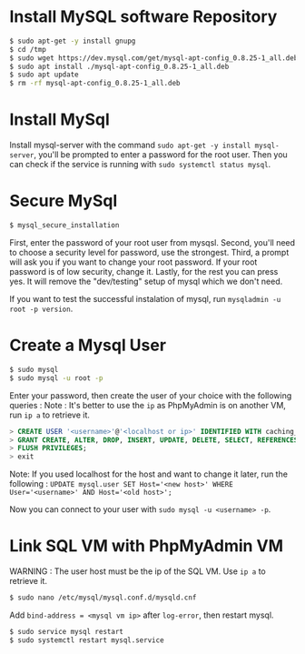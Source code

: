 # Install MySQL software Repository

```bash
$ sudo apt-get -y install gnupg
$ cd /tmp
$ sudo wget https://dev.mysql.com/get/mysql-apt-config_0.8.25-1_all.deb
$ sudo apt install ./mysql-apt-config_0.8.25-1_all.deb
$ sudo apt update
$ rm -rf mysql-apt-config_0.8.25-1_all.deb
```

# Install MySql

Install mysql-server with the command `sudo apt-get -y install mysql-server`, you'll be prompted to enter a password for the root user. Then you can check if the service is running with `sudo systemctl status mysql`.

# Secure MySql

```bash
$ mysql_secure_installation
```

First, enter the password of your root user from mysqsl.
Second, you'll need to choose a security level for password, use the strongest.
Third, a prompt will ask you if you want to change your root password. If your root password is of low security, change it.
Lastly, for the rest you can press yes. It will remove the "dev/testing" setup of mysql which we don't need.

If you want to test the successful instalation of mysql, run `mysqladmin -u root -p version`.

# Create a Mysql User

```bash
$ sudo mysql
$ sudo mysql -u root -p
```

Enter your password, then create the user of your choice with the following queries :
Note : It's better to use the `ip` as PhpMyAdmin is on another VM, run `ip a` to retrieve it.

```sql
> CREATE USER '<username>'@'<localhost or ip>' IDENTIFIED WITH caching_sha2_password BY '<password>';
> GRANT CREATE, ALTER, DROP, INSERT, UPDATE, DELETE, SELECT, REFERENCES, RELOAD on *.* TO '<username>'@'<localhost/ip>' WITH GRANT OPTION;
> FLUSH PRIVILEGES;
> exit
```

Note: If you used localhost for the host and want to change it later, run the following : `UPDATE mysql.user SET Host='<new host>' WHERE User='<username>' AND Host='<old host>';`

Now you can connect to your user with `sudo mysql -u <username> -p`.

# Link SQL VM with PhpMyAdmin VM

WARNING : The user host must be the ip of the SQL VM.
Use `ip a` to retrieve it.

```bash
$ sudo nano /etc/mysql/mysql.conf.d/mysqld.cnf
```

Add `bind-address = <mysql vm ip>` after `log-error`, then restart mysql.

```bash
$ sudo service mysql restart
$ sudo systemctl restart mysql.service
```